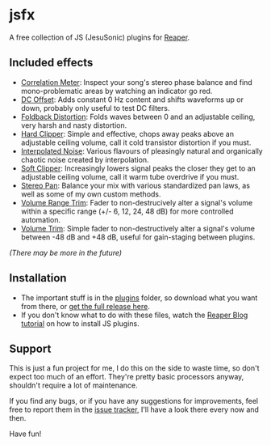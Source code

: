 # jsfx
A free collection of JS (JesuSonic) plugins for [Reaper](https://www.reaper.fm/).

## Included effects
- [Correlation Meter](https://github.com/chkhld/jsfx/blob/master/plugins/correlation_meter.jsfx): Inspect your song's stereo phase balance and find mono-problematic areas by watching an indicator go red.
- [DC Offset](https://github.com/chkhld/jsfx/blob/master/plugins/dc_offset.jsfx): Adds constant 0 Hz content and shifts waveforms up or down, probably only useful to test DC filters.
- [Foldback Distortion](https://github.com/chkhld/jsfx/blob/master/plugins/foldback_distortion.jsfx): Folds waves between 0 and an adjustable ceiling, very harsh and nasty distortion.
- [Hard Clipper](https://github.com/chkhld/jsfx/blob/master/plugins/hard_clipper.jsfx): Simple and effective, chops away peaks above an adjustable ceiling volume, call it cold transistor distortion if you must.
- [Interpolated Noise](https://github.com/chkhld/jsfx/blob/master/plugins/interpolated_noise.jsfx): Various flavours of pleasingly natural and organically chaotic noise created by interpolation.
- [Soft Clipper](https://github.com/chkhld/jsfx/blob/master/plugins/soft_clipper.jsfx): Increasingly lowers signal peaks the closer they get to an adjustable ceiling volume, call it warm tube overdrive if you must.
- [Stereo Pan](https://github.com/chkhld/jsfx/blob/master/plugins/stereo_pan.jsfx): Balance your mix with various standardized pan laws, as well as some of my own custom methods.
- [Volume Range Trim](https://github.com/chkhld/jsfx/blob/master/plugins/volume_range_trim.jsfx): Fader to non-destrucively alter a signal's volume within a specific range (+/- 6, 12, 24, 48 dB) for more controlled automation.
- [Volume Trim](https://github.com/chkhld/jsfx/blob/master/plugins/volume_trim.jsfx): Simple fader to non-destructively alter a signal's volume between -48 dB and +48 dB, useful for gain-staging between plugins.

_(There may be more in the future)_

## Installation
- The important stuff is in the [plugins](https://github.com/chkhld/jsfx/blob/master/plugins/) folder, so download what you want from there, or [get the full release here](https://github.com/chkhld/jsfx/releases/).
- If you don't know what to do with these files, watch the [Reaper Blog tutorial](https://reaperblog.net/2015/06/quick-tip-how-to-install-js-plugins/) on how to install JS plugins.

## Support
This is just a fun project for me, I do this on the side to waste time, so don't expect too much of an effort. They're pretty basic processors anyway, shouldn't require a lot of maintenance.

If you find any bugs, or if you have any suggestions for improvements, feel free to report them in the [issue tracker](https://github.com/chkhld/jsfx/issues), I'll have a look there every now and then.

Have fun!
